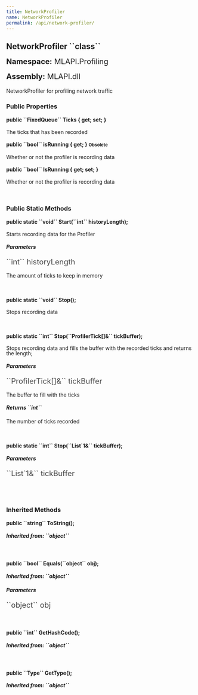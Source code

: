 ```yaml
---
title: NetworkProfiler
name: NetworkProfiler
permalink: /api/network-profiler/
---
```


<div style="line-height: 1;">
	<h2 markdown="1">NetworkProfiler ``class``</h2>
	<p style="font-size: 20px;"><b>Namespace:</b> MLAPI.Profiling</p>
	<p style="font-size: 20px;"><b>Assembly:</b> MLAPI.dll</p>
</div>
<p>NetworkProfiler for profiling network traffic</p>

<div>
	<h3 markdown="1">Public Properties</h3>
	<div style="line-height: 1;">
		<h4 markdown="1"><b>public ``FixedQueue<ProfilerTick>`` Ticks { get; set; }</b></h4>
		<p>The ticks that has been recorded</p>
	</div>
	<div style="line-height: 1;">
		<h4 markdown="1"><b>public ``bool`` isRunning { get; }</b> <small><span class="label label-warning" title="Use IsRunning instead">Obsolete</span></small></h4>
		<p>Whether or not the profiler is recording data</p>
	</div>
	<div style="line-height: 1;">
		<h4 markdown="1"><b>public ``bool`` IsRunning { get; set; }</b></h4>
		<p>Whether or not the profiler is recording data</p>
	</div>
</div>
<br>
<div>
	<h3 markdown="1">Public Static Methods</h3>
	<div style="line-height: 1;">
		<h4 markdown="1"><b>public static ``void`` Start(``int`` historyLength);</b></h4>
		<p>Starts recording data for the Profiler</p>
		<h5><b>Parameters</b></h5>
		<div>
			<p style="font-size: 20px; color: #444;" markdown="1">``int`` historyLength</p>
			<p>The amount of ticks to keep in memory</p>
		</div>
	</div>
	<br>
	<div style="line-height: 1;">
		<h4 markdown="1"><b>public static ``void`` Stop();</b></h4>
		<p>Stops recording data</p>
	</div>
	<br>
	<div style="line-height: 1;">
		<h4 markdown="1"><b>public static ``int`` Stop(``ProfilerTick[]&`` tickBuffer);</b></h4>
		<p>Stops recording data and fills the buffer with the recorded ticks and returns the length;</p>
		<h5><b>Parameters</b></h5>
		<div>
			<p style="font-size: 20px; color: #444;" markdown="1">``ProfilerTick[]&`` tickBuffer</p>
			<p>The buffer to fill with the ticks</p>
		</div>
		<h5 markdown="1"><b>Returns ``int``</b></h5>
		<div>
			<p>The number of ticks recorded</p>
		</div>
	</div>
	<br>
	<div style="line-height: 1;">
		<h4 markdown="1"><b>public static ``int`` Stop(``List`1&`` tickBuffer);</b></h4>
		<h5><b>Parameters</b></h5>
		<div>
			<p style="font-size: 20px; color: #444;" markdown="1">``List`1&`` tickBuffer</p>
		</div>
	</div>
	<br>
</div>
<br>
<div>
	<h3 markdown="1">Inherited Methods</h3>
	<div style="line-height: 1;">
		<h4 markdown="1"><b>public ``string`` ToString();</b></h4>
		<h5 markdown="1">Inherited from: ``object``</h5>
	</div>
	<br>
	<div style="line-height: 1;">
		<h4 markdown="1"><b>public ``bool`` Equals(``object`` obj);</b></h4>
		<h5 markdown="1">Inherited from: ``object``</h5>
		<h5><b>Parameters</b></h5>
		<div>
			<p style="font-size: 20px; color: #444;" markdown="1">``object`` obj</p>
		</div>
	</div>
	<br>
	<div style="line-height: 1;">
		<h4 markdown="1"><b>public ``int`` GetHashCode();</b></h4>
		<h5 markdown="1">Inherited from: ``object``</h5>
	</div>
	<br>
	<div style="line-height: 1;">
		<h4 markdown="1"><b>public ``Type`` GetType();</b></h4>
		<h5 markdown="1">Inherited from: ``object``</h5>
	</div>
</div>
<br>
